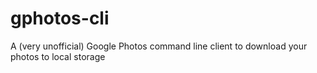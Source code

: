# gphotos-cli
A (very unofficial) Google Photos command line client to download your photos to local storage 
